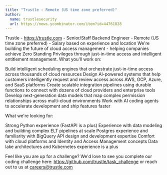 ```yaml
---
title: "Trustle : Remote (US time zone preferred)"
author:
  name: trustlesecurity
  url: https://news.ycombinator.com/item?id=44761828
---
```


<JobNavigation />

Trustle - <a href="https:&#x2F;&#x2F;trustle.com" rel="nofollow">https:&#x2F;&#x2F;trustle.com</a> - Senior&#x2F;Staff Backend Engineer - Remote (US time zone preferred) - Salary based on experience and location 
We&#x27;re building the future of cloud access management - helping companies achieve Zero Standing Privileges through just-in-time access and intelligent entitlement management.
What you&#x27;ll work on:

Build intelligent scheduling engines that orchestrate just-in-time access across thousands of cloud resources
Design AI-powered systems that help customers intelligently request and review access across AWS, GCP, Azure, and SaaS platforms
Create scalable integration pipelines using durable functions to connect with dozens of cloud providers and enterprise tools
Develop next-generation data models that map complex permission relationships across multi-cloud environments
Work with AI coding agents to accelerate development and ship features faster

What we&#x27;re looking for:

Strong Python experience (FastAPI is a plus)
Experience with data modeling and building complex ELT pipelines at scale
Postgres experience and familiarity with BigQuery
API design and development expertise
Comfort with cloud platforms and Identity and Access Management concepts
Data lake architectures and Kubernetes experience is a plus

Feel like you are up for a challenge? We&#x27;d love to see you complete our coding challenge here: <a href="https:&#x2F;&#x2F;github.com&#x2F;trustle&#x2F;task_challenge">https:&#x2F;&#x2F;github.com&#x2F;trustle&#x2F;task_challenge</a>
or reach out to us at careers@trustle.com
<JobApplication />
